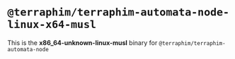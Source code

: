# `@terraphim/terraphim-automata-node-linux-x64-musl`

This is the **x86_64-unknown-linux-musl** binary for `@terraphim/terraphim-automata-node`
